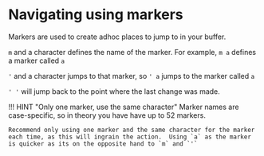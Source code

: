 # Navigating using markers

Markers are used to create adhoc places to jump to in your buffer.

`m` and a character defines the name of the marker.  For example, `m a` defines a marker called `a`

`'` and a character jumps to that marker, so `' a` jumps to the marker called `a`

`' '` will jump back to the point where the last change was made.

!!! HINT "Only one marker, use the same character"
    Marker names are case-specific, so in theory you have have up to 52 markers.

    Recommend only using one marker and the same character for the marker each time, as this will ingrain the action.  Using `a` as the marker is quicker as its on the opposite hand to `m` and `'`
